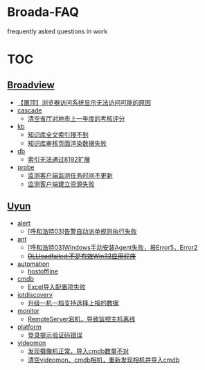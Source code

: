 # Broada-FAQ
frequently asked questions in work

# TOC
## [Broadview](Broadview)
- [【置顶】浏览器访问系统显示无法访问可能的原因](Broadview/浏览器访问系统显示无法访问可能的原因.md)
- [cascade](Broadview/cascade)
    - [清空省厅对地市上一年度的考核评分](Broadview/cascade/01.md)
- [kb](Broadview/kb)
    - [知识库全文索引搜不到](Broadview/kb/知识库全文索引搜不到.md)
    - [知识库审核页面渲染数据失败](Broadview/kb/知识库审核页面渲染数据失败.md)
- [db](Broadview/db)
    - [索引无法通过8192扩展](Broadview/db/索引无法通过8192扩展.md)
- [probe](Broadview/probe)
    - [监测客户端监测任务时间不更新](Broadview/probe/监测客户端监测任务时间不更新.md)
    - [监测客户端建立资源失败](Broadview/probe/监测客户端建立资源失败.md)
## [Uyun](Uyun)
- [alert](Uyun/alert)
    - [[呼和浩特03]告警自动派单规则执行失败](Uyun/alert/[呼和浩特03]告警自动派单规则执行失败.md)
- [ant](Uyun/ant)
    - [[呼和浩特03]Windows手动安装Agent失败，报Error5，Error2](Uyun/ant/[呼和浩特03]Windows手动安装Agent失败，报Error5，Error2.md)
    - [~~DLLloadfailed:不是有效Win32应用程序~~](Uyun/ant/DLLloadfailed:不是有效Win32应用程序.md)
- [automation](Uyun/automation)
    - [hostoffline](Uyun/automation/hostoffline.md)
- [cmdb](Uyun/cmdb)
    - [Excel导入配置项失败](Uyun/automation/01.md)
- [iotdiscovery](Uyun/iotdiscovery)
    - [升级一机一档支持选择上报的数据](Uyun/iotdiscovery/升级一机一档支持选择上报的数据.md)
- [monitor](Uyun/monitor)
    - [RemoteServer宕机，导致监控主机离线](Uyun/monitor/RemoteServer宕机，导致监控主机离线.md)
- [platform](Uyun/platform)
    - [登录提示验证码错误](Uyun/platform/登录提示验证码错误.md)
- [videomon](Uyun/videomon)
    - [发现摄像机正常，导入cmdb数量不对](Uyun/videomon/01.md)
    - [清空videomon、cmdb相机，重新发现相机并导入cmdb](Uyun/videomon/02.md)